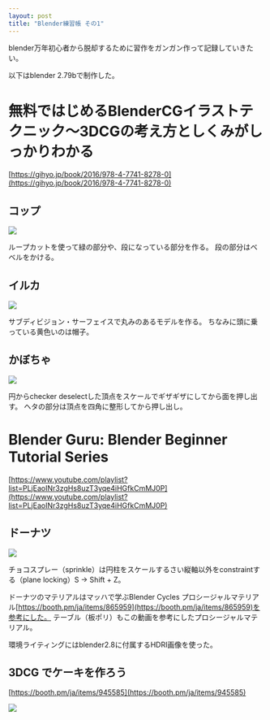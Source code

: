 ```yaml
---
layout: post
title: "Blender練習帳 その1"
---
```


blender万年初心者から脱却するために習作をガンガン作って記録していきたい。

以下はblender 2.79bで制作した。


# 無料ではじめるBlenderCGイラストテクニック～3DCGの考え方としくみがしっかりわかる

[https://gihyo.jp/book/2016/978-4-7741-8278-0](https://gihyo.jp/book/2016/978-4-7741-8278-0)

## コップ

![](/assets/cup.png)

ループカットを使って緑の部分や、段になっている部分を作る。
段の部分はベベルをかける。

## イルカ

![](/assets/iruka.png)

サブディビジョン・サーフェイスで丸みのあるモデルを作る。
ちなみに頭に乗っている黄色いのは帽子。

## かぼちゃ

![](/assets/pumpkin.png)

円からchecker deselectした頂点をスケールでギザギザにしてから面を押し出す。
ヘタの部分は頂点を四角に整形してから押し出し。

# Blender Guru: Blender Beginner Tutorial Series

[https://www.youtube.com/playlist?list=PLjEaoINr3zgHs8uzT3yqe4iHGfkCmMJ0P](https://www.youtube.com/playlist?list=PLjEaoINr3zgHs8uzT3yqe4iHGfkCmMJ0P)

## ドーナツ

![](/assets/donuts.png)

チョコスプレー（sprinkle）は円柱をスケールするさい縦軸以外をconstraintする（plane locking）S → Shift + Z。

ドーナツのマテリアルはマッハで学ぶBlender Cycles プロシージャルマテリアル[https://booth.pm/ja/items/865959](https://booth.pm/ja/items/865959)を参考にした。
テーブル（板ポリ）もこの動画を参考にしたプロシージャルマテリアル。

環境ライティングにはblender2.8に付属するHDRI画像を使った。

## 3DCG でケーキを作ろう

[https://booth.pm/ja/items/945585](https://booth.pm/ja/items/945585)

![](/assets/cake.png)
